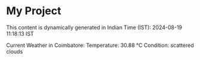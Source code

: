 # My Project

This content is dynamically generated in Indian Time (IST): 2024-08-19 11:18:13 IST


Current Weather in Coimbatore:
Temperature: 30.88 °C
Condition: scattered clouds
